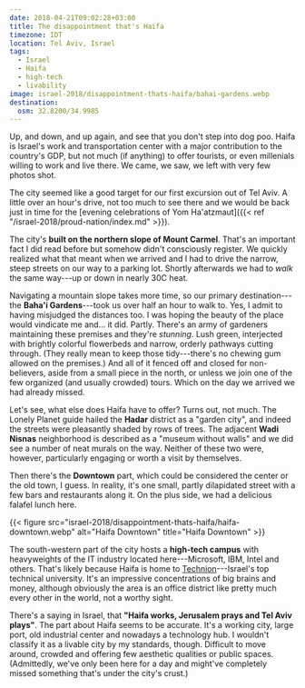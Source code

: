 ```yaml
---
date: 2018-04-21T09:02:28+03:00
title: The disappointment that's Haifa
timezone: IDT
location: Tel Aviv, Israel
tags:
  - Israel
  - Haifa
  - high-tech
  - livability
image: israel-2018/disappointment-thats-haifa/bahai-gardens.webp
destination:
  osm: 32.8200/34.9985
---
```


Up, and down, and up again, and see that you don't step into dog poo. Haifa is Israel's work and transportation center with a major contribution to the country's GDP, but not much (if anything) to offer tourists, or even millenials willing to work and live there. We came, we saw, we left with very few photos shot.

<!--more-->

The city seemed like a good target for our first excursion out of Tel Aviv. A little over an hour's drive, not too much to see there and we would be back just in time for the [evening celebrations of Yom Ha'atzmaut]({{< ref "/israel-2018/proud-nation/index.md" >}}).

The city's **built on the northern slope of Mount Carmel**. That's an important fact I did read before but somehow didn't consciously register. We quickly realized what that meant when we arrived and I had to drive the narrow, steep streets on our way to a parking lot. Shortly afterwards we had to *walk* the same way---up or down in nearly 30C heat.

Navigating a mountain slope takes more time, so our primary destination---the **Baha'i Gardens**---took us over half an hour to walk to. Yes, I admit to having misjudged the distances too. I was hoping the beauty of the place would vindicate me and... it did. Partly. There's an army of gardeners maintaining these premises and they're *stunning*. Lush green, interjected with brightly colorful flowerbeds and narrow, orderly pathways cutting through. (They really mean to keep those tidy---there's no chewing gum allowed on the premises.) And all of it fenced off and closed for non-believers, aside from a small piece in the north, or unless we join one of the few organized (and usually crowded) tours. Which on the day we arrived we had already missed.

Let's see, what else does Haifa have to offer? Turns out, not much. The Lonely Planet guide hailed the **Hadar** district as a "garden city", and indeed the streets were pleasantly shaded by rows of trees. The adjacent **Wadi Nisnas** neighborhood is described as a "museum without walls" and we did see a number of neat murals on the way. Neither of these two were, however, particularly engaging or worth a visit by themselves.

Then there's the **Downtown** part, which could be considered the center or the old town, I guess. In reality, it's one small, partly dilapidated street with a few bars and restaurants along it. On the plus side, we had a delicious falafel lunch here.

{{< figure src="israel-2018/disappointment-thats-haifa/haifa-downtown.webp" alt="Haifa Downtown" title="Haifa Downtown" >}}

The south-western part of the city hosts a **high-tech campus** with heavyweights of the IT industry located here---Microsoft, IBM, Intel and others. That's likely because Haifa is home to [Technion](https://www.technion.ac.il/en/home-2/)---Israel's top technical university. It's an impressive concentrations of big brains and money, although obviously the area is an office district like pretty much every other in the world, not a worthy sight.

There's a saying in Israel, that **"Haifa works, Jerusalem prays and Tel Aviv plays"**. The part about Haifa seems to be accurate. It's a working city, large port, old industrial center and nowadays a technology hub. I wouldn't classify it as a livable city by my standards, though. Difficult to move around, crowded and offering few aesthetic qualities or public spaces. (Admittedly, we've only been here for a day and might've completely missed something that's under the city's crust.)
